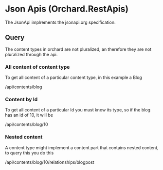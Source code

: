 # Json Apis (Orchard.RestApis)

The JsonApi implrements the jsonapi.org specification.

## Query

The content types in orchard are not pluralized, an therefore they are not pluralized through the api.

### All content of content type
To get all content of a particular content type, in this example a Blog

/api/contents/blog

### Content by Id
To get all content of a particular Id you must know its type, so if the blog has an id of 10, it will be

/api/contents/blog/10

### Nested content
A content type might implement a content part that contains nested content, to query this you do this

/api/contents/blog/10/relationships/blogpost